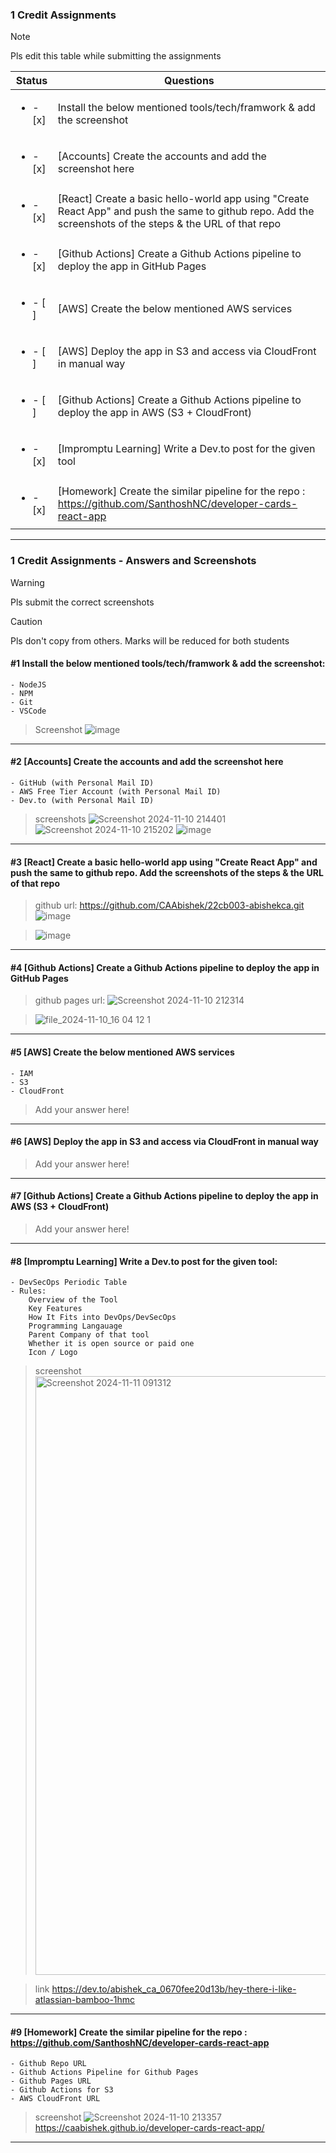 ### 1 Credit Assignments

> [!NOTE]
> Pls edit this table while submitting the assignments

| Status         | Questions     | 
|----------------|---------------|
| <ul><li>- [x] </li></ul> | Install the below mentioned tools/tech/framwork & add the screenshot |
| <ul><li>- [x] </li></ul> | [Accounts] Create the accounts and add the screenshot here |
| <ul><li>- [x] </li></ul> | [React] Create a basic hello-world app using "Create React App" and push the same to github repo. Add the screenshots of the steps & the URL of that repo |
| <ul><li>- [x] </li></ul> | [Github Actions] Create a Github Actions pipeline to deploy the app in GitHub Pages |
| <ul><li>- [ ] </li></ul> | [AWS] Create the below mentioned AWS services |
| <ul><li>- [ ] </li></ul> | [AWS] Deploy the app in S3 and access via CloudFront in manual way  |
| <ul><li>- [ ] </li></ul> | [Github Actions] Create a Github Actions pipeline to deploy the app in AWS (S3 + CloudFront)  |
| <ul><li>- [x] </li></ul> | [Impromptu Learning] Write a Dev.to post for the given tool  |
| <ul><li>- [x] </li></ul> | [Homework] Create the similar pipeline for the repo : https://github.com/SanthoshNC/developer-cards-react-app  |

***

### 1 Credit Assignments - Answers and Screenshots

> [!WARNING]
> Pls submit the correct screenshots

> [!CAUTION]
> Pls don't copy from others. Marks will be reduced for both students

#### #1 Install the below mentioned tools/tech/framwork & add the screenshot:
	- NodeJS 
	- NPM 
	- Git
	- VSCode
> Screenshot
> ![image](https://github.com/user-attachments/assets/91cc7248-09a0-4dbe-a66a-4e9b61d23d8a)


***

#### #2 [Accounts] Create the accounts and add the screenshot here
	- GitHub (with Personal Mail ID)
	- AWS Free Tier Account (with Personal Mail ID)
	- Dev.to (with Personal Mail ID)
> screenshots
> ![Screenshot 2024-11-10 214401](https://github.com/user-attachments/assets/8be98cf4-8362-4a86-84ad-6c2c8805d6a8)
> ![Screenshot 2024-11-10 215202](https://github.com/user-attachments/assets/10712ef9-68af-407e-8068-fb0c94018819)
>![image](https://github.com/user-attachments/assets/d48ee2d1-2332-4c76-be4b-90cbf62af5e8)


***

#### #3 [React] Create a basic hello-world app using "Create React App" and push the same to github repo. Add the screenshots of the steps & the URL of that repo
>github url: https://github.com/CAAbishek/22cb003-abishekca.git
>![image](https://github.com/user-attachments/assets/c8411c4f-cbe2-4dde-80bd-4b249918a322)

> ![image](https://github.com/user-attachments/assets/4e5462ad-a5eb-4950-995d-1f2e022976f6)


***

#### #4 [Github Actions] Create a Github Actions pipeline to deploy the app in GitHub Pages
> github pages url:
>![Screenshot 2024-11-10 212314](https://github.com/user-attachments/assets/0bd04348-0c86-4729-a8bb-f3e2e05900c5)

>![file_2024-11-10_16 04 12 1](https://github.com/user-attachments/assets/2e485910-cc8b-458d-8ae0-11096515449b)

***

#### #5 [AWS] Create the below mentioned AWS services
	- IAM
	- S3
	- CloudFront
> Add your answer here!

***

#### #6 [AWS] Deploy the app in S3 and access via CloudFront in manual way
> Add your answer here!

***

#### #7 [Github Actions] Create a Github Actions pipeline to deploy the app in AWS (S3 + CloudFront)
> Add your answer here!

***

#### #8 [Impromptu Learning] Write a Dev.to post for the given tool:
	- DevSecOps Periodic Table
	- Rules:
		Overview of the Tool
		Key Features
		How It Fits into DevOps/DevSecOps
		Programming Langauage
		Parent Company of that tool
		Whether it is open source or paid one
		Icon / Logo
>screenshot
><img width="958" alt="Screenshot 2024-11-11 091312" src="https://github.com/user-attachments/assets/eb66d8a1-5de4-4f93-b16d-36af90bd3d84">

>link
>https://dev.to/abishek_ca_0670fee20d13b/hey-there-i-like-atlassian-bamboo-1hmc


***

#### #9 [Homework] Create the similar pipeline for the repo : https://github.com/SanthoshNC/developer-cards-react-app
	- Github Repo URL
	- Github Actions Pipeline for Github Pages
	- Github Pages URL
 	- Github Actions for S3
 	- AWS CloudFront URL
>screenshot
>![Screenshot 2024-11-10 213357](https://github.com/user-attachments/assets/f280ee6f-6508-4457-9431-9ec67246ce32)
>https://caabishek.github.io/developer-cards-react-app/


***
